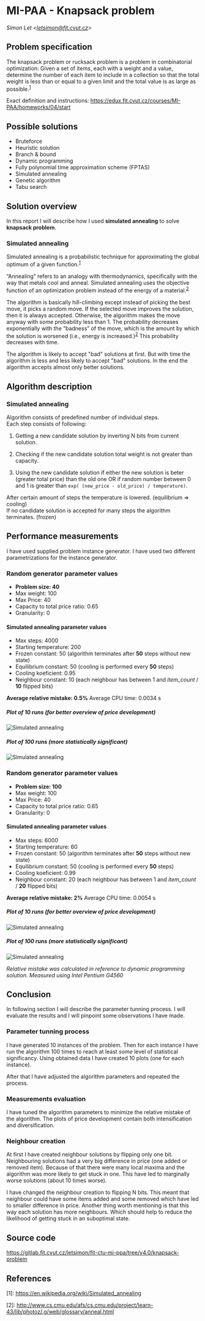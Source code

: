 # MI-PAA - Knapsack problem
*Simon Let \<letsimon@fit.cvut.cz\>*

## Problem specification
The knapsack problem or rucksack problem is a problem in combinatorial optimization: Given a set of items, each with a weight and a value, determine the number of each item to include in a collection so that the total weight is less than or equal to a given limit and the total value is as large as possible.<sup>[1]</sup>  

Exact definition and instructions: https://edux.fit.cvut.cz/courses/MI-PAA/homeworks/04/start

## Possible solutions
- Bruteforce
- Heuristic solution
- Branch & bound
- Dynamic programming
- Fully polynomial time approximation scheme (FPTAS)
- Simulated annealing
- Genetic algorithm
- Tabu search


## Solution overview
In this report I will describe how I used **simulated annealing** to solve **knapsack problem**.


### Simulated annealing
Simulated annealing is a probabilistic technique for approximating the global optimum of a given function.<sup>[1]</sup>


“Annealing” refers to an analogy with thermodynamics, specifically with the way that metals cool and anneal. Simulated annealing uses the objective function of an optimization problem instead of the energy of a material.<sup>[2]</sup>

The algorithm is basically hill-climbing except instead of picking the best move, it picks a random move. If the selected move improves the solution, then it is always accepted. Otherwise, the algorithm makes the move anyway with some probability less than 1. The probability decreases exponentially with the “badness” of the move, which is the amount by which the solution is worsened (i.e., energy is increased.)<sup>[2]</sup> This probability decreases with time.

The algorithm is likely to accept "bad" solutions at first. But with time the algorithm is less and less likely to accept "bad" solutions. In the end the algorithm accepts almost only better solutions.

## Algorithm description

### Simulated annealing

Algorithm consists of predefined number of individual steps.  
Each step consists of following:

1. Getting a new candidate solution by inverting N bits from current solution.

1. Checking if the new candidate solution total weight is not greater than capacity.

1. Using the new candidate solution if either the new solution is beter (greater total price) than the old one OR if random number between 0 and 1 is greater than `exp( (new_price - old_price) / temperature)`.

After certain amount of steps the temperature is lowered. (equilibrium => cooling)   
If no candidate solution is accepted for many steps the algorithm terminates. (frozen)

## Performance measurements 

I have used supplied problem instance generator.
I have used two different parametrizations for the instance generator.


### Random generator parameter values
- **Problem size: 40** 
- Max weight: 100
- Max Price: 40 
- Capacity to total price ratio: 0.65
- Granularity: 0

#### Simulated annealing parameter values
- Max steps: 4000
- Starting temperature: 200
- Frozen constant: 50 (algorithm terminates after **50** steps without new state) 
- Equilibrium constant: 50 (cooling is performed every **50** steps)
- Cooling koeficient: 0.95
- Neighbour constant: 10 (each neighbour has between 1 and *item_count* / **10** flipped bits)

**Average relative mistake: 0.5%**
Average CPU time: 0.0034 s

##### Plot of 10 runs (for better overview of price development)

![Simulated annealing](plots/annealing_plot_40items_10runs.png)

##### Plot of 100 runs (more statistically significant)

![Simulated annealing](plots/annealing_plot_40items_100runs.png)

### Random generator parameter values
- **Problem size: 100** 
- Max weight: 100
- Max Price: 40 
- Capacity to total price ratio: 0.65
- Granularity: 0

#### Simulated annealing parameter values
- Max steps: 6000
- Starting temperature: 60
- Frozen constant: 50 (algorithm terminates after **50** steps without new state) 
- Equilibrium constant: 50 (cooling is performed every **50** steps)
- Cooling koeficient: 0.99
- Neighbour constant: 20 (each neighbour has between 1 and *item_count* / **20** flipped bits)

**Average relative mistake: 2%**
Average CPU time: 0.0054 s

##### Plot of 10 runs (for better overview of price development)

![Simulated annealing](plots/annealing_plot_100items_10runs.png)

##### Plot of 100 runs (more statistically significant)

![Simulated annealing](plots/annealing_plot_100items_100runs.png)



*Relative mistake was calculated in reference to dynamic programming solution.*
*Measured using Intel Pentium G4560*

## Conclusion
In following section I will describe the parameter tunning process. I will evaluate the results and I will pinpoint some observations I have made.

### Parameter tunning process

I have generated 10 instances of the problem.
Then for each instance I have run the algorithm 100 times to reach at least *some* level of statistical significancy.
Using obtained data I have created 10 plots (one for each instance).


After that I have adjusted the algorithm parameters and repeated the process.


### Measurements evaluation

I have tuned the algorithm parameters to minimize the relative mistake of the algorithm.
The plots of price development contain both intensification and diversification.


### Neighbour creation

At first I have created neighbour solutions by flipping only one bit. Neighbouring solutions had a very big difference in price (one added or removed item). Because of that there were many local maxima and the algorithm was more likely to get stuck in one. This have led to marginally worse solutions (about 10 times worse). 


I have changed the neighbour creation to flipping N bits. This meant that neighbour could have some items added and some removed which have led to smaller difference in price. Another thing worth mentioning is that this way each solution has more neighbours. Which should help to reduce the likelihood of getting stuck in an suboptimal state.


## Source code
https://gitlab.fit.cvut.cz/letsimon/fit-ctu-mi-ppa/tree/v4.0/knapsack-problem


## References

[1]: https://en.wikipedia.org/wiki/Simulated_annealing
\[1\]: https://en.wikipedia.org/wiki/Simulated_annealing

[2]: http://www.cs.cmu.edu/afs/cs.cmu.edu/project/learn-43/lib/photoz/.g/web/glossary/anneal.html
\[2\]: http://www.cs.cmu.edu/afs/cs.cmu.edu/project/learn-43/lib/photoz/.g/web/glossary/anneal.html

